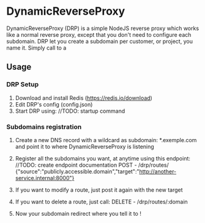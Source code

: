 # DynamicReverseProxy
DynamicReverseProxy (DRP) is a simple NodeJS reverse proxy which works like a normal reverse proxy, except that you don't need to configure each subdomain.
DRP let you create a subdomain per customer, or project, you name it.
Simply call to a 

## Usage

### DRP Setup
1) Download and install Redis (https://redis.io/download)
2) Edit DRP's config (config.json)
3) Start DRP using: //TODO: startup command

### Subdomains registration
1) Create a new DNS record with a wildcard as subdomain: *.exemple.com
and point it to where DynamicReverseProxy is listening
2) Register all the subdomains you want, at anytime using this endpoint:
    //TODO: create endpoint documentation
   POST - /drp/routes/ 
    {"source":"publicly.accessible.domain","target":"http://another-service.internal:8000"}

3) If you want to modify a route, just post it again with the new target
3) If you want to delete a route, just call:
    DELETE - /drp/routes/:domain
4) Now your subdomain redirect where you tell it to !


